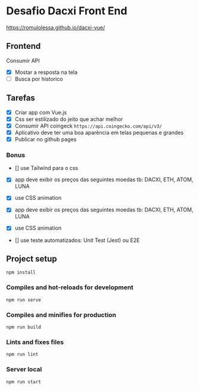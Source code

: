 # Desafio Dacxi Front End

https://romulolessa.github.io/dacxi-vue/

## Frontend
Consumir API

- [x] Mostar a resposta na tela
- [ ] Busca por historico

## Tarefas

- [x] Criar app com Vue.js
- [x] Css ser estilizado do jeito que achar melhor
- [x] Consumir API coingeck `https://api.coingecko.com/api/v3/` 
- [x] Aplicativo deve ter uma boa aparência em telas pequenas e grandes
- [x] Publicar no github pages

### Bonus
- [] use Tailwind para o css
- [x] app deve exibir os preços das seguintes moedas tb: DACXI, ETH,  ATOM, LUNA
- [x] use CSS animation

- [x] app deve exibir os preços das seguintes moedas tb: DACXI, ETH,  ATOM, LUNA
- [x] use CSS animation
- [] use teste automatizados: Unit Test (Jest) ou E2E

## Project setup
```
npm install
```

### Compiles and hot-reloads for development
```
npm run serve
```

### Compiles and minifies for production
```
npm run build
```

### Lints and fixes files
```
npm run lint
```
### Server local
```
npm run start
```
